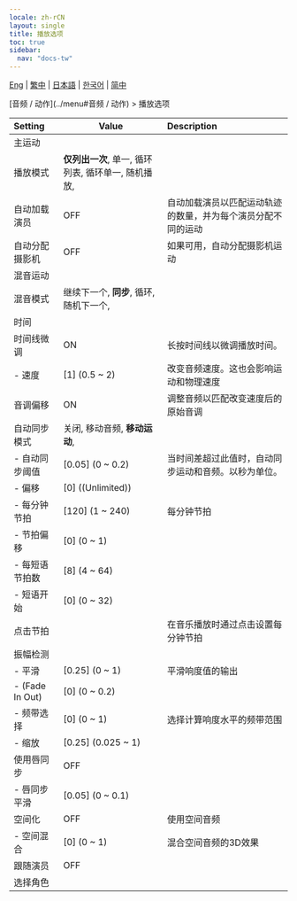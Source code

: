 ```yaml
---
locale: zh-rCN
layout: single
title: 播放选项
toc: true
sidebar:
  nav: "docs-tw"
---
```

[Eng](/dancexr/menu/2025.4/motion/motion_loader) | [繁中](/tw/dancexr/menu/2025.4/motion/motion_loader) | [日本語](/jp/dancexr/menu/2025.4/motion/motion_loader) | [한국어](/kr/dancexr/menu/2025.4/motion/motion_loader) | [简中](/zh/dancexr/menu/2025.4/motion/motion_loader)

[音频 / 动作](../menu#音频 / 动作) > 播放选项



| Setting | Value | Description |
| :--- | --- | :--- |
| 主运动 || 
| 播放模式 | **仅列出一次**, 单一, 循环列表, 循环单一, 随机播放,  |  |
| 自动加载演员 | OFF | 自动加载演员以匹配运动轨迹的数量，并为每个演员分配不同的运动
| 自动分配摄影机 | OFF | 如果可用，自动分配摄影机运动
| 混音运动 || 
| 混音模式 | 继续下一个, **同步**, 循环, 随机下一个,  |  |
| 时间 || 
| 时间线微调 | ON | 长按时间线以微调播放时间。
|- 速度 | [1] (0.5 ~ 2) | 改变音频速度。这也会影响运动和物理速度
| 音调偏移 | ON | 调整音频以匹配改变速度后的原始音调
| 自动同步模式 | 关闭, 移动音频, **移动运动**,  |  |
|- 自动同步阈值 | [0.05] (0 ~ 0.2) | 当时间差超过此值时，自动同步运动和音频。以秒为单位。
|- 偏移 | [0] ((Unlimited)) | 
|- 每分钟节拍 | [120] (1 ~ 240) | 每分钟节拍
|- 节拍偏移 | [0] (0 ~ 1) | 
|- 每短语节拍数 | [8] (4 ~ 64) | 
|- 短语开始 | [0] (0 ~ 32) | 
| 点击节拍 || 在音乐播放时通过点击设置每分钟节拍
| 振幅检测 || 
|- 平滑 | [0.25] (0 ~ 1) | 平滑响度值的输出
|- (Fade In Out) | [0] (0 ~ 0.2) | 
|- 频带选择 | [0] (0 ~ 1) | 选择计算响度水平的频带范围
|- 缩放 | [0.25] (0.025 ~ 1) | 
| 使用唇同步 | OFF | 
|- 唇同步平滑 | [0.05] (0 ~ 0.1) | 
| 空间化 | OFF | 使用空间音频
|- 空间混合 | [0] (0 ~ 1) | 混合空间音频的3D效果
| 跟随演员 | OFF | 
| 选择角色 |  |  |
